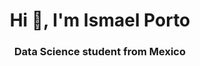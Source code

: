 <h1 align="center">Hi 👋, I'm Ismael Porto</h1>
<h3 align="center">Data Science student from Mexico</h3>
